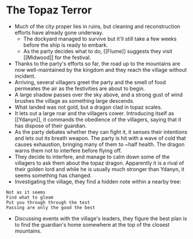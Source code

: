# The Topaz Terror
- Much of the city proper lies in ruins, but cleaning and reconstruction efforts have already gone underway.
	- The dockyard managed to survive but it'll still take a few weeks before the ship is ready to embark.
	- As the party decides what to do, [[Flume]] suggests they visit [[Midwood]] for the festival.
- Thanks to the party's efforts so far, the road up to the mountains are now well-maintained by the kingdom and they reach the village without incident.
- Arriving, several villagers greet the party and the smell of food permeates the air as the festivities are about to begin.
- A large shadow passes over the sky above, and a strong gust of wind brushes the village as something large descends.
- What landed was not gold, but a dragon clad in topaz scales.
- It lets out a large roar and the villagers cower.  Introducing itself as [[Ydanyn]], it commands the obedience of the villagers, saying that it has dispose of their guardian.
- As the party debates whether they can fight it, it senses their intentions and lets out its breath weapon. The party is hit with a wave of cold that causes exhaustion, bringing many of them to ~half health. The dragon warns them not to interfere before flying off.
- They decide to interfere, and manage to calm down some of the villagers to ask them about the topaz dragon. Apparently it is a rival of their golden lord and while he is usually much stronger than Ydanyn, it seems something has changed. 
- Investigating the village, they find a hidden note within a nearby tree:
```
Not as it seems 
Find what to gleam 
Put you through through the test 
Passing are only the good the best
```
- Discussing events with the village's leaders, they figure the best plan is to find the guardian's home somewhere at the top of the closest  mountains.